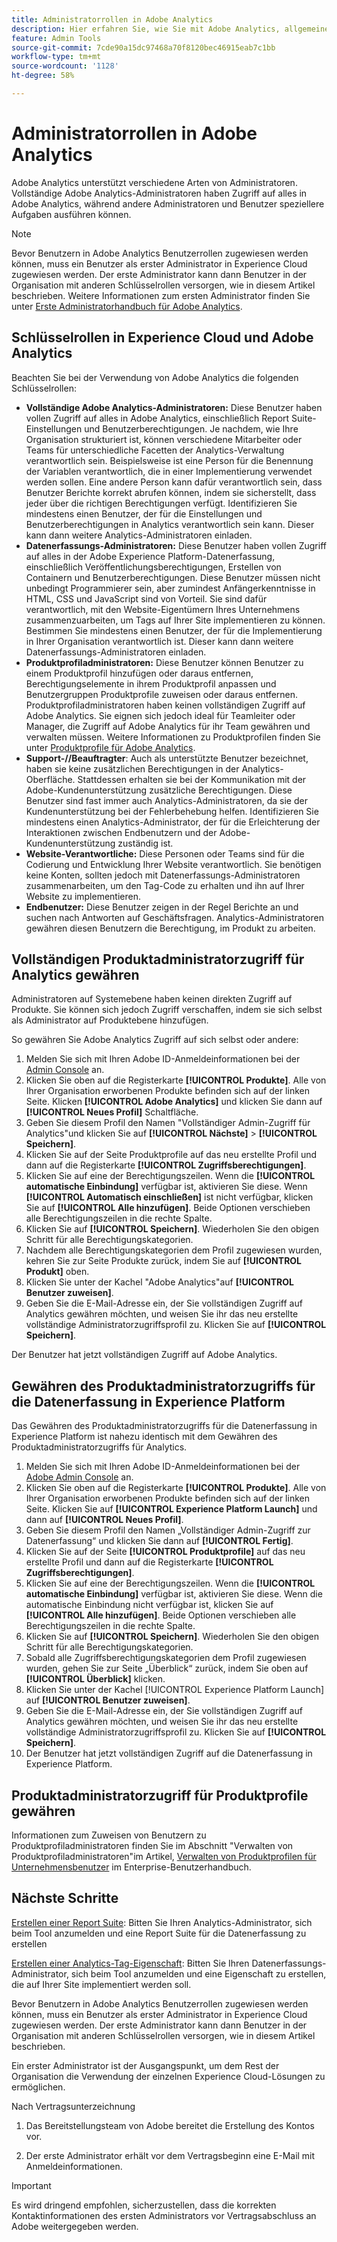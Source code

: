 ```yaml
---
title: Administratorrollen in Adobe Analytics
description: Hier erfahren Sie, wie Sie mit Adobe Analytics, allgemeinen Rollentypen und der Anmeldung bei der Benutzeroberfläche beginnen.
feature: Admin Tools
source-git-commit: 7cde90a15dc97468a70f8120bec46915eab7c1bb
workflow-type: tm+mt
source-wordcount: '1128'
ht-degree: 58%

---
```


# Administratorrollen in Adobe Analytics

Adobe Analytics unterstützt verschiedene Arten von Administratoren. Vollständige Adobe Analytics-Administratoren haben Zugriff auf alles in Adobe Analytics, während andere Administratoren und Benutzer speziellere Aufgaben ausführen können.

>[!NOTE]
>
>Bevor Benutzern in Adobe Analytics Benutzerrollen zugewiesen werden können, muss ein Benutzer als erster Administrator in Experience Cloud zugewiesen werden. Der erste Administrator kann dann Benutzer in der Organisation mit anderen Schlüsselrollen versorgen, wie in diesem Artikel beschrieben. Weitere Informationen zum ersten Administrator finden Sie unter [Erste Administratorhandbuch für Adobe Analytics](/help/admin/admin-console/first-admin-guide.md).


## Schlüsselrollen in Experience Cloud und Adobe Analytics

Beachten Sie bei der Verwendung von Adobe Analytics die folgenden Schlüsselrollen:

* **Vollständige Adobe Analytics-Administratoren:** Diese Benutzer haben vollen Zugriff auf alles in Adobe Analytics, einschließlich Report Suite-Einstellungen und Benutzerberechtigungen. Je nachdem, wie Ihre Organisation strukturiert ist, können verschiedene Mitarbeiter oder Teams für unterschiedliche Facetten der Analytics-Verwaltung verantwortlich sein. Beispielsweise ist eine Person für die Benennung der Variablen verantwortlich, die in einer Implementierung verwendet werden sollen. Eine andere Person kann dafür verantwortlich sein, dass Benutzer Berichte korrekt abrufen können, indem sie sicherstellt, dass jeder über die richtigen Berechtigungen verfügt. Identifizieren Sie mindestens einen Benutzer, der für die Einstellungen und Benutzerberechtigungen in Analytics verantwortlich sein kann. Dieser kann dann weitere Analytics-Administratoren einladen.
* **Datenerfassungs-Administratoren:** Diese Benutzer haben vollen Zugriff auf alles in der Adobe Experience Platform-Datenerfassung, einschließlich Veröffentlichungsberechtigungen, Erstellen von Containern und Benutzerberechtigungen. Diese Benutzer müssen nicht unbedingt Programmierer sein, aber zumindest Anfängerkenntnisse in HTML, CSS und JavaScript sind von Vorteil. Sie sind dafür verantwortlich, mit den Website-Eigentümern Ihres Unternehmens zusammenzuarbeiten, um Tags auf Ihrer Site implementieren zu können. Bestimmen Sie mindestens einen Benutzer, der für die Implementierung in Ihrer Organisation verantwortlich ist. Dieser kann dann weitere Datenerfassungs-Administratoren einladen.
* **Produktprofiladministratoren:** Diese Benutzer können Benutzer zu einem Produktprofil hinzufügen oder daraus entfernen, Berechtigungselemente in ihrem Produktprofil anpassen und Benutzergruppen Produktprofile zuweisen oder daraus entfernen. Produktprofiladministratoren haben keinen vollständigen Zugriff auf Adobe Analytics. Sie eignen sich jedoch ideal für Teamleiter oder Manager, die Zugriff auf Adobe Analytics für ihr Team gewähren und verwalten müssen. Weitere Informationen zu Produktprofilen finden Sie unter [Produktprofile für Adobe Analytics](/help/admin/admin-console/permissions/product-profile.md).
* **Support-//Beauftragter**: Auch als unterstützte Benutzer bezeichnet, haben sie keine zusätzlichen Berechtigungen in der Analytics-Oberfläche. Stattdessen erhalten sie bei der Kommunikation mit der Adobe-Kundenunterstützung zusätzliche Berechtigungen. Diese Benutzer sind fast immer auch Analytics-Administratoren, da sie der Kundenunterstützung bei der Fehlerbehebung helfen. Identifizieren Sie mindestens einen Analytics-Administrator, der für die Erleichterung der Interaktionen zwischen Endbenutzern und der Adobe-Kundenunterstützung zuständig ist.
* **Website-Verantwortliche:** Diese Personen oder Teams sind für die Codierung und Entwicklung Ihrer Website verantwortlich. Sie benötigen keine Konten, sollten jedoch mit Datenerfassungs-Administratoren zusammenarbeiten, um den Tag-Code zu erhalten und ihn auf Ihrer Website zu implementieren.
* **Endbenutzer:** Diese Benutzer zeigen in der Regel Berichte an und suchen nach Antworten auf Geschäftsfragen. Analytics-Administratoren gewähren diesen Benutzern die Berechtigung, im Produkt zu arbeiten.

## Vollständigen Produktadministratorzugriff für Analytics gewähren

Administratoren auf Systemebene haben keinen direkten Zugriff auf Produkte. Sie können sich jedoch Zugriff verschaffen, indem sie sich selbst als Administrator auf Produktebene hinzufügen.

So gewähren Sie Adobe Analytics Zugriff auf sich selbst oder andere:

1. Melden Sie sich mit Ihren Adobe ID-Anmeldeinformationen bei der [Admin Console](https://adminconsole.adobe.com/) an.
1. Klicken Sie oben auf die Registerkarte **[!UICONTROL Produkte]**. Alle von Ihrer Organisation erworbenen Produkte befinden sich auf der linken Seite. Klicken **[!UICONTROL Adobe Analytics]** und klicken Sie dann auf **[!UICONTROL Neues Profil]** Schaltfläche.
1. Geben Sie diesem Profil den Namen &quot;Vollständiger Admin-Zugriff für Analytics&quot;und klicken Sie auf **[!UICONTROL Nächste]** > **[!UICONTROL Speichern]**.
1. Klicken Sie auf der Seite Produktprofile auf das neu erstellte Profil und dann auf die Registerkarte **[!UICONTROL Zugriffsberechtigungen]**.
1. Klicken Sie auf eine der Berechtigungszeilen. Wenn die **[!UICONTROL automatische Einbindung]** verfügbar ist, aktivieren Sie diese. Wenn **[!UICONTROL Automatisch einschließen]** ist nicht verfügbar, klicken Sie auf **[!UICONTROL Alle hinzufügen]**. Beide Optionen verschieben alle Berechtigungszeilen in die rechte Spalte.
1. Klicken Sie auf **[!UICONTROL Speichern]**.
Wiederholen Sie den obigen Schritt für alle Berechtigungskategorien.
1. Nachdem alle Berechtigungskategorien dem Profil zugewiesen wurden, kehren Sie zur Seite Produkte zurück, indem Sie auf **[!UICONTROL Produkt]** oben.
1. Klicken Sie unter der Kachel &quot;Adobe Analytics&quot;auf **[!UICONTROL Benutzer zuweisen]**.
1. Geben Sie die E-Mail-Adresse ein, der Sie vollständigen Zugriff auf Analytics gewähren möchten, und weisen Sie ihr das neu erstellte vollständige Administratorzugriffsprofil zu. Klicken Sie auf **[!UICONTROL Speichern]**.

Der Benutzer hat jetzt vollständigen Zugriff auf Adobe Analytics.

## Gewähren des Produktadministratorzugriffs für die Datenerfassung in Experience Platform

Das Gewähren des Produktadministratorzugriffs für die Datenerfassung in Experience Platform ist nahezu identisch mit dem Gewähren des Produktadministratorzugriffs für Analytics.

1. Melden Sie sich mit Ihren Adobe ID-Anmeldeinformationen bei der [Adobe Admin Console](https://adminconsole.adobe.com) an.
1. Klicken Sie oben auf die Registerkarte **[!UICONTROL Produkte]**. Alle von Ihrer Organisation erworbenen Produkte befinden sich auf der linken Seite. Klicken Sie auf **[!UICONTROL Experience Platform Launch]** und dann auf **[!UICONTROL Neues Profil]**.
1. Geben Sie diesem Profil den Namen „Vollständiger Admin-Zugriff zur Datenerfassung“ und klicken Sie dann auf **[!UICONTROL Fertig]**.
1. Klicken Sie auf der Seite **[!UICONTROL Produktprofile]** auf das neu erstellte Profil und dann auf die Registerkarte **[!UICONTROL Zugriffsberechtigungen]**.
1. Klicken Sie auf eine der Berechtigungszeilen. Wenn die **[!UICONTROL automatische Einbindung]** verfügbar ist, aktivieren Sie diese. Wenn die automatische Einbindung nicht verfügbar ist, klicken Sie auf **[!UICONTROL Alle hinzufügen]**. Beide Optionen verschieben alle Berechtigungszeilen in die rechte Spalte.
1. Klicken Sie auf **[!UICONTROL Speichern]**. Wiederholen Sie den obigen Schritt für alle Berechtigungskategorien.
1. Sobald alle Zugriffsberechtigungskategorien dem Profil zugewiesen wurden, gehen Sie zur Seite „Überblick“ zurück, indem Sie oben auf **[!UICONTROL Überblick]** klicken.
1. Klicken Sie unter der Kachel [!UICONTROL Experience Platform Launch] auf **[!UICONTROL Benutzer zuweisen]**.
1. Geben Sie die E-Mail-Adresse ein, der Sie vollständigen Zugriff auf Analytics gewähren möchten, und weisen Sie ihr das neu erstellte vollständige Administratorzugriffsprofil zu. Klicken Sie auf **[!UICONTROL Speichern]**.
1. Der Benutzer hat jetzt vollständigen Zugriff auf die Datenerfassung in Experience Platform.

## Produktadministratorzugriff für Produktprofile gewähren

Informationen zum Zuweisen von Benutzern zu Produktprofiladministratoren finden Sie im Abschnitt &quot;Verwalten von Produktprofiladministratoren&quot;im Artikel, [Verwalten von Produktprofilen für Unternehmensbenutzer](https://helpx.adobe.com/enterprise/using/manage-product-profiles.html) im Enterprise-Benutzerhandbuch.

## Nächste Schritte

[Erstellen einer Report Suite](/help/admin/c-manage-report-suites/c-new-report-suite/t-create-a-report-suite.md): Bitten Sie Ihren Analytics-Administrator, sich beim Tool anzumelden und eine Report Suite für die Datenerfassung zu erstellen

[Erstellen einer Analytics-Tag-Eigenschaft](/help/implement/launch/create-analytics-property.md): Bitten Sie Ihren Datenerfassungs-Administrator, sich beim Tool anzumelden und eine Eigenschaft zu erstellen, die auf Ihrer Site implementiert werden soll.

Bevor Benutzern in Adobe Analytics Benutzerrollen zugewiesen werden können, muss ein Benutzer als erster Administrator in Experience Cloud zugewiesen werden. Der erste Administrator kann dann Benutzer in der Organisation mit anderen Schlüsselrollen versorgen, wie in diesem Artikel beschrieben.

Ein erster Administrator ist der Ausgangspunkt, um dem Rest der Organisation die Verwendung der einzelnen Experience Cloud-Lösungen zu ermöglichen.

Nach Vertragsunterzeichnung

1. Das Bereitstellungsteam von Adobe bereitet die Erstellung des Kontos vor.

1. Der erste Administrator erhält vor dem Vertragsbeginn eine E-Mail mit Anmeldeinformationen.

>[!IMPORTANT]
>
>   Es wird dringend empfohlen, sicherzustellen, dass die korrekten Kontaktinformationen des ersten Administrators vor Vertragsabschluss an Adobe weitergegeben werden.